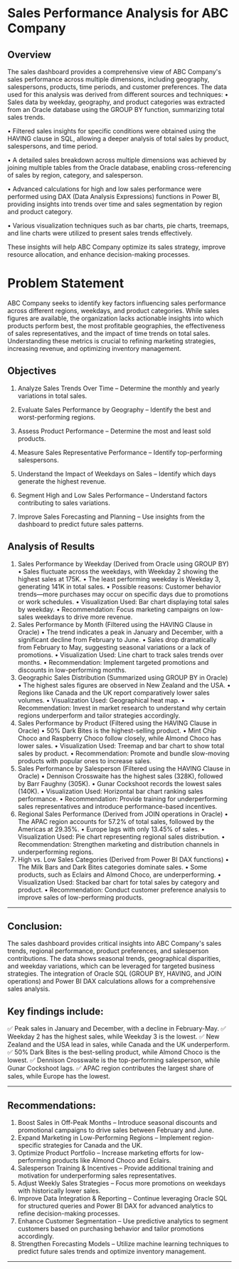 # Sales Performance Analysis for ABC Company
## Overview

The sales dashboard provides a comprehensive view of ABC Company's sales performance across multiple dimensions, including geography, salespersons, products, time periods, and customer preferences. The data used for this analysis was derived from different sources and techniques:
•	Sales data by weekday, geography, and product categories was extracted from an Oracle database using the GROUP BY function, summarizing total sales trends.

•	Filtered sales insights for specific conditions were obtained using the HAVING clause in SQL, allowing a deeper analysis of total sales by product, salespersons, and time period.

•	A detailed sales breakdown across multiple dimensions was achieved by joining multiple tables from the Oracle database, enabling cross-referencing of sales by region, category, and salesperson.

•	Advanced calculations for high and low sales performance were performed using DAX (Data Analysis Expressions) functions in Power BI, providing insights into trends over time and sales segmentation by region and product category.

•	Various visualization techniques such as bar charts, pie charts, treemaps, and line charts were utilized to present sales trends effectively.

These insights will help ABC Company optimize its sales strategy, improve resource allocation, and enhance decision-making processes.

# Problem Statement

ABC Company seeks to identify key factors influencing sales performance across different regions, weekdays, and product categories. While sales figures are available, the organization lacks actionable insights into which products perform best, the most profitable geographies, the effectiveness of sales representatives, and the impact of time trends on total sales. Understanding these metrics is crucial to refining marketing strategies, increasing revenue, and optimizing inventory management.

## Objectives
1.	Analyze Sales Trends Over Time – Determine the monthly and yearly variations in total sales.
  
2.	Evaluate Sales Performance by Geography – Identify the best and worst-performing regions.
  
3.	Assess Product Performance – Determine the most and least sold products.
   
4.	Measure Sales Representative Performance – Identify top-performing salespersons.
   
5.	Understand the Impact of Weekdays on Sales – Identify which days generate the highest revenue.
    
6.	Segment High and Low Sales Performance – Understand factors contributing to sales variations.
    
7.	Improve Sales Forecasting and Planning – Use insights from the dashboard to predict future sales patterns.

 ## Analysis of Results
1. Sales Performance by Weekday (Derived from Oracle using GROUP BY)
•	Sales fluctuate across the weekdays, with Weekday 2 showing the highest sales at 175K.
•	The least performing weekday is Weekday 3, generating 141K in total sales.
•	Possible reasons: Customer behavior trends—more purchases may occur on specific days due to promotions or work schedules.
•	Visualization Used: Bar chart displaying total sales by weekday.
•	Recommendation: Focus marketing campaigns on low-sales weekdays to drive more revenue.
2. Sales Performance by Month (Filtered using the HAVING Clause in Oracle)
•	The trend indicates a peak in January and December, with a significant decline from February to June.
•	Sales drop dramatically from February to May, suggesting seasonal variations or a lack of promotions.
•	Visualization Used: Line chart to track sales trends over months.
•	Recommendation: Implement targeted promotions and discounts in low-performing months.
3. Geographic Sales Distribution (Summarized using GROUP BY in Oracle)
•	The highest sales figures are observed in New Zealand and the USA.
•	Regions like Canada and the UK report comparatively lower sales volumes.
•	Visualization Used: Geographical heat map.
•	Recommendation: Invest in market research to understand why certain regions underperform and tailor strategies accordingly.
4. Sales Performance by Product (Filtered using the HAVING Clause in Oracle)
•	50% Dark Bites is the highest-selling product.
•	Mint Chip Choco and Raspberry Choco follow closely, while Almond Choco has lower sales.
•	Visualization Used: Treemap and bar chart to show total sales by product.
•	Recommendation: Promote and bundle slow-moving products with popular ones to increase sales.
5. Sales Performance by Salesperson (Filtered using the HAVING Clause in Oracle)
•	Dennison Crosswaite has the highest sales (328K), followed by Barr Faughny (305K).
•	Gunar Cockshoot records the lowest sales (140K).
•	Visualization Used: Horizontal bar chart ranking sales performance.
•	Recommendation: Provide training for underperforming sales representatives and introduce performance-based incentives.
6. Regional Sales Performance (Derived from JOIN operations in Oracle)
•	The APAC region accounts for 57.2% of total sales, followed by the Americas at 29.35%.
•	Europe lags with only 13.45% of sales.
•	Visualization Used: Pie chart representing regional sales distribution.
•	Recommendation: Strengthen marketing and distribution channels in underperforming regions.
7. High vs. Low Sales Categories (Derived from Power BI DAX functions)
•	The Milk Bars and Dark Bites categories dominate sales.
•	Some products, such as Eclairs and Almond Choco, are underperforming.
•	Visualization Used: Stacked bar chart for total sales by category and product.
•	Recommendation: Conduct customer preference analysis to improve sales of low-performing products.
________________________________________
## Conclusion:
The sales dashboard provides critical insights into ABC Company's sales trends, regional performance, product preferences, and salesperson contributions. The data shows seasonal trends, geographical disparities, and weekday variations, which can be leveraged for targeted business strategies. The integration of Oracle SQL (GROUP BY, HAVING, and JOIN operations) and Power BI DAX calculations allows for a comprehensive sales analysis.
## Key findings include:
✅ Peak sales in January and December, with a decline in February-May.
✅ Weekday 2 has the highest sales, while Weekday 3 is the lowest.
✅ New Zealand and the USA lead in sales, while Canada and the UK underperform.
✅ 50% Dark Bites is the best-selling product, while Almond Choco is the lowest.
✅ Dennison Crosswaite is the top-performing salesperson, while Gunar Cockshoot lags.
✅ APAC region contributes the largest share of sales, while Europe has the lowest.
________________________________________
## Recommendations:
1.	Boost Sales in Off-Peak Months – Introduce seasonal discounts and promotional campaigns to drive sales between February and June.
2.	Expand Marketing in Low-Performing Regions – Implement region-specific strategies for Canada and the UK.
3.	Optimize Product Portfolio – Increase marketing efforts for low-performing products like Almond Choco and Eclairs.
4.	Salesperson Training & Incentives – Provide additional training and motivation for underperforming sales representatives.
5.	Adjust Weekly Sales Strategies – Focus more promotions on weekdays with historically lower sales.
6.	Improve Data Integration & Reporting – Continue leveraging Oracle SQL for structured queries and Power BI DAX for advanced analytics to refine decision-making processes.
7.	Enhance Customer Segmentation – Use predictive analytics to segment customers based on purchasing behavior and tailor promotions accordingly.
8.	Strengthen Forecasting Models – Utilize machine learning techniques to predict future sales trends and optimize inventory management.


________________________________________

